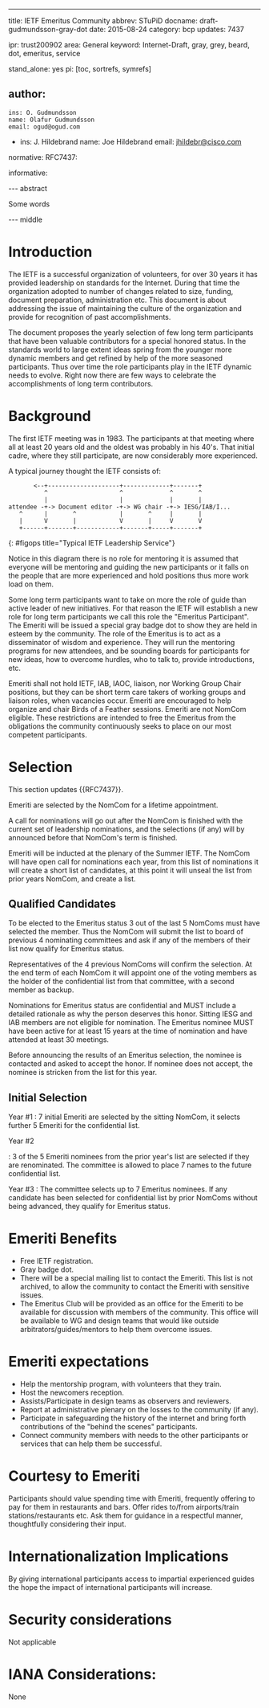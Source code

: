 ---
title: IETF Emeritus Community
abbrev: STuPiD
docname: draft-gudmundsson-gray-dot
date: 2015-08-24
category: bcp
updates: 7437

ipr: trust200902
area: General
keyword: Internet-Draft, gray, grey, beard, dot, emeritus, service

stand_alone: yes
pi: [toc, sortrefs, symrefs]

author:
 -
    ins: O. Gudmundsson
    name: Olafur Gudmundsson
    email: ogud@ogud.com
 -
    ins: J. Hildebrand
    name: Joe Hildebrand
    email: jhildebr@cisco.com

normative:
  RFC7437:

informative:

--- abstract

Some words

--- middle

# Introduction

The IETF is a successful organization of volunteers, for over 30 years it has
provided leadership on standards for the Internet.  During that time the
organization adopted to number of changes related to size, funding, document
preparation, administration etc. This document is about addressing the issue of
maintaining the culture of the organization and provide for recognition of past
accomplishments.

The document proposes the yearly selection of few long term participants that
have been valuable contributors for a special honored status.   In the standards
world to large extent ideas spring from the younger more dynamic members and get
refined by help of the more seasoned participants. Thus over time the role
participants play in the IETF dynamic needs to evolve. Right now there are few
ways to celebrate the accomplishments of long term contributors.

# Background

The first IETF meeting was in 1983. The participants at that meeting
where all at least 20 years old and the oldest was probably in his
40's. That initial cadre, where they still participate, are now considerably
more experienced.

A typical journey thought the IETF consists of:

~~~~~~~~~~
       <--+--------------------+-------------+-------+
          ^                    ^             ^       ^
          |                    |             |       |
attendee -+-> Document editor -+-> WG chair -+-> IESG/IAB/I...  
   ^      |       ^            |       ^     |       |
   |      V       |            V       |     V       V
   +------+-------+------------+-------+-----+-------+
~~~~~~~~~~
{: #figops title="Typical IETF Leadership Service"}

Notice in this diagram there is no role for mentoring it is assumed that
everyone will be mentoring and guiding the new participants or it falls on the
people that are more experienced and hold positions thus more work load on them.

Some long term participants want to take on more the role of guide than active
leader of new initiatives.  For that reason the IETF will establish a new role
for long term participants we call this role the "Emeritus Participant".  The
Emeriti will be issued a special gray badge dot to show they are held in esteem by
the community. The role of the Emeritus is to act as a disseminator of wisdom
and experience.  They will run the mentoring programs for new attendees, and be
sounding boards for participants for new ideas, how to overcome hurdles, who to
talk to, provide introductions, etc.

Emeriti shall not hold IETF, IAB, IAOC, liaison, nor Working Group Chair
positions, but they can be short term care takers of working groups and liaison
roles, when vacancies occur. Emeriti are encouraged to help organize and chair
Birds of a Feather sessions. Emeriti are not NomCom eligible. These restrictions
are  intended to free the Emeritus from the obligations the community
continuously seeks to place on our most competent participants.

# Selection

This section updates {{RFC7437}}.

Emeriti are selected by the NomCom for a lifetime appointment.

A call for nominations will go out after the NomCom is finished with the current
set of leadership nominations, and the selections (if any) will by announced
before that NomCom's term is finished.  

Emeriti will be inducted at the plenary of the Summer IETF.  The NomCom will
have open call for nominations each year,  from this list of nominations it will
create a short list of candidates, at this point it will unseal the list from
prior years NomCom, and create a list.

## Qualified Candidates

To be elected to the Emeritus status 3 out of the last 5 NomComs must have
selected the member. Thus the NomCom will submit the list to board of previous 4
nominating committees and ask if any of the members of their list now qualify
for Emeritus status.

Representatives of the 4 previous NomComs will confirm the selection.  At the
end term of each NomCom it will appoint one of the voting members as the holder
of the confidential list from that committee, with a second member as backup.

Nominations for Emeritus status are confidential and MUST include a detailed
rationale as why the person deserves this honor.  Sitting IESG and IAB members
are not eligible for nomination.  The Emeritus nominee MUST have been active for
at least 15 years at the time of nomination and have attended at least 30
meetings.

Before announcing the results of an Emeritus selection, the nominee is contacted
and asked to accept the honor. If nominee does not accept,  the nominee is
stricken from the list for this year.

## Initial Selection

Year #1
: 7 initial Emeriti are selected by the sitting NomCom, it selects further 5
  Emeriti for the confidential list.

Year #2

: 3 of the 5 Emeriti nominees from the prior year's list are selected if
  they are renominated. The committee is allowed to place 7 names to the future
  confidential list.

Year #3
: The committee selects up to 7 Emeritus nominees. If any candidate has been
  selected for confidential list by prior NomComs without being advanced, they
  qualify for Emeritus status.

# Emeriti Benefits

* Free IETF registration.
* Gray badge dot.
* There will be a special mailing list to contact the Emeriti. This list is
  not archived, to allow the community to contact the Emeriti with sensitive
  issues.
* The Emeritus Club will be provided as an office for the Emeriti
  to be available for discussion with members of the community. This office will
  be available to WG and design teams that would like outside
  arbitrators/guides/mentors to help them overcome issues.

# Emeriti expectations

* Help the mentorship program, with volunteers that they train.
* Host the newcomers reception.
* Assists/Participate in design teams as observers and reviewers.
* Report at administrative plenary on the losses to the community (if any).
* Participate in safeguarding the history of the internet and bring forth
  contributions of the "behind the scenes" participants.
* Connect community members with needs to the other participants or services
  that can help them be successful.

# Courtesy to Emeriti

Participants should value spending time with Emeriti, frequently offering to pay
for them in restaurants and bars.  Offer rides to/from airports/train
stations/restaurants etc.  Ask them for guidance in a respectful manner,
thoughtfully considering their input.

# Internationalization Implications

By giving international participants access to impartial experienced guides the
hope the impact of international participants will increase.

# Security considerations

Not applicable

# IANA Considerations:

None
